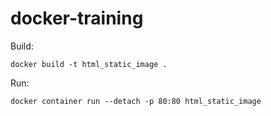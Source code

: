 # docker-training

Build: 
```
docker build -t html_static_image .
```

Run:
```
docker container run --detach -p 80:80 html_static_image
```
